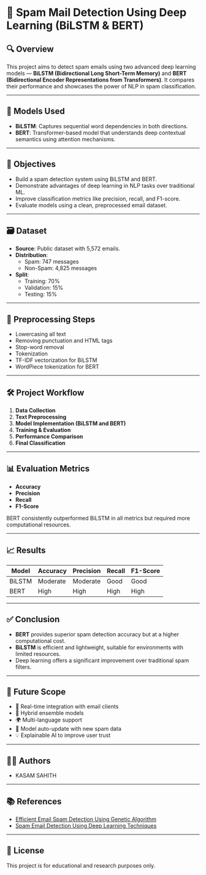 # 📧 Spam Mail Detection Using Deep Learning (BiLSTM & BERT)

## 🔍 Overview

This project aims to detect spam emails using two advanced deep learning models — **BiLSTM (Bidirectional Long Short-Term Memory)** and **BERT (Bidirectional Encoder Representations from Transformers)**. It compares their performance and showcases the power of NLP in spam classification.

---

## 🧠 Models Used

- **BiLSTM**: Captures sequential word dependencies in both directions.
- **BERT**: Transformer-based model that understands deep contextual semantics using attention mechanisms.

---

## 🎯 Objectives

- Build a spam detection system using BiLSTM and BERT.
- Demonstrate advantages of deep learning in NLP tasks over traditional ML.
- Improve classification metrics like precision, recall, and F1-score.
- Evaluate models using a clean, preprocessed email dataset.

---

## 🗃️ Dataset

- **Source**: Public dataset with 5,572 emails.
- **Distribution**:
  - Spam: 747 messages
  - Non-Spam: 4,825 messages
- **Split**:
  - Training: 70%
  - Validation: 15%
  - Testing: 15%

---

## 🧹 Preprocessing Steps

- Lowercasing all text
- Removing punctuation and HTML tags
- Stop-word removal
- Tokenization
- TF-IDF vectorization for BiLSTM
- WordPiece tokenization for BERT

---

## 🛠️ Project Workflow

1. **Data Collection**
2. **Text Preprocessing**
3. **Model Implementation (BiLSTM and BERT)**
4. **Training & Evaluation**
5. **Performance Comparison**
6. **Final Classification**

---

## 📊 Evaluation Metrics

- **Accuracy**
- **Precision**
- **Recall**
- **F1-Score**

BERT consistently outperformed BiLSTM in all metrics but required more computational resources.

---

## 📈 Results

| Model   | Accuracy | Precision | Recall | F1-Score |
|---------|----------|-----------|--------|----------|
| BiLSTM  | Moderate | Moderate  | Good   | Good     |
| BERT    | High     | High      | High   | High     |

---

## ✅ Conclusion

- **BERT** provides superior spam detection accuracy but at a higher computational cost.
- **BiLSTM** is efficient and lightweight, suitable for environments with limited resources.
- Deep learning offers a significant improvement over traditional spam filters.

---

## 🚀 Future Scope

- 🔄 Real-time integration with email clients
- 🤖 Hybrid ensemble models
- 🌍 Multi-language support
- 🧠 Model auto-update with new spam data
- 💡 Explainable AI to improve user trust

---

## 👨‍💻 Authors

- KASAM SAHITH


---

## 📚 References

- [Efficient Email Spam Detection Using Genetic Algorithm](https://onlinelibrary.wiley.com/doi/10.1155/2022/7710005)
- [Spam Email Detection Using Deep Learning Techniques](https://www.researchgate.net/publication/351678576_Spam_Email_Detection_Using_Deep_Learning_Techniques)

---

## 📌 License

This project is for educational and research purposes only.
